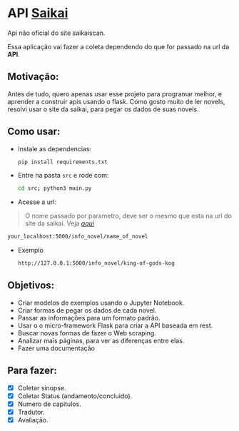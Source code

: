 # API [**Saikai**](https://saikaiscan.com.br/)
Api não oficial do site saikaiscan.

Essa aplicação vai fazer a coleta dependendo do que for passado na url da **API**.
## Motivação:
Antes de tudo, quero apenas usar esse projeto para programar melhor, e aprender a construir apis usando o flask. Como gosto muito de ler novels, resolvi usar o site da saikai, para pegar os dados de suas novels.
## Como usar:
- Instale as dependencias:
    ```sh
    pip install requirements.txt
    ```
- Entre na pasta `src` e rode com:
    ```sh
    cd src; python3 main.py
    ```
- Acesse a url:
> O nome passado por parametro, deve ser o mesmo que esta na url do site da saikai. Veja [*aqui*](https://saikaiscan.com.br/)

```sh
your_localhost:5000/info_novel/name_of_novel
```

- Exemplo
    ```sh
    http://127.0.0.1:5000/info_novel/king-of-gods-kog
    ```

## Objetivos:
- Criar modelos de exemplos usando o Jupyter Notebook.
- Criar formas de pegar os dados de cada novel.
- Passar as informações para um formato padrão.
- Usar o o micro-framework Flask para criar a API baseada em rest.
- Buscar novas formas de fazer o Web scraping.
- Analizar mais páginas, para ver as diferenças entre elas.
- Fazer uma documentação
## Para fazer:
- [X] Coletar sinopse.
- [X] Coletar Status (andamento/concluido).
- [X] Numero de capitulos.
- [X] Tradutor.
- [X] Avaliação.
